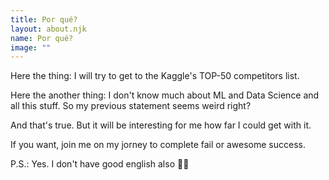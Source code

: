 ```yaml
---
title: Por qué?
layout: about.njk
name: Por qué?
image: ""
---
```


Here the thing: I will try to get to the Kaggle's TOP-50 competitors list.

Here the another thing: I don't know much about ML and Data Science and all this stuff. So my previous statement seems weird right?

And that's true. But it will be interesting for me how far I could get with it.

If you want, join me on my jorney to complete fail or awesome success.

P.S.: Yes. I don't have good english also 🤷‍♂️
